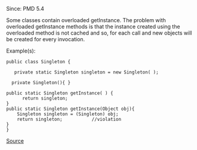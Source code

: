Since: PMD 5.4

Some classes contain overloaded getInstance. The problem with overloaded getInstance methods
is that the instance created using the overloaded method is not cached and so, 
 for each call and new objects will be created for every invocation.

Example(s):
```
public class Singleton {

   private static Singleton singleton = new Singleton( );
   
  private Singleton(){ }
   
public static Singleton getInstance( ) {
	  return singleton;
}
public static Singleton getInstance(Object obj){
	Singleton singleton = (Singleton) obj;
	return singleton;			//violation
}
}
```

[Source](https://pmd.github.io/pmd-5.6.1/pmd-java/rules/java/design.html#SingleMethodSingleton)
